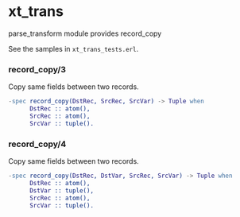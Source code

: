 # xt_trans

parse_transform module provides record_copy

See the samples in ```xt_trans_tests.erl```.

### record_copy/3

Copy same fields between two records.

```Erlang
-spec record_copy(DstRec, SrcRec, SrcVar) -> Tuple when
	  DstRec :: atom(),
	  SrcRec :: atom(),
	  SrcVar :: tuple().
```

### record_copy/4

Copy same fields between two records.

```Erlang
-spec record_copy(DstRec, DstVar, SrcRec, SrcVar) -> Tuple when
	  DstRec :: atom(),
	  DstVar :: tuple(),
	  SrcRec :: atom(),
	  SrcVar :: tuple().
```
